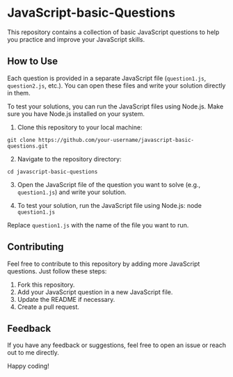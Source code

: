 # JavaScript-basic-Questions

This repository contains a collection of basic JavaScript questions to help you practice and improve your JavaScript skills.

## How to Use

Each question is provided in a separate JavaScript file (`question1.js`, `question2.js`, etc.). You can open these files and write your solution directly in them.

To test your solutions, you can run the JavaScript files using Node.js. Make sure you have Node.js installed on your system.

1. Clone this repository to your local machine:
```
git clone https://github.com/your-username/javascript-basic-questions.git
```

2. Navigate to the repository directory:
```
cd javascript-basic-questions
```

3. Open the JavaScript file of the question you want to solve (e.g., `question1.js`) and write your solution.

4. To test your solution, run the JavaScript file using Node.js:
node `question1.js`

Replace `question1.js` with the name of the file you want to run.

## Contributing

Feel free to contribute to this repository by adding more JavaScript questions. Just follow these steps:

1. Fork this repository.
2. Add your JavaScript question in a new JavaScript file.
3. Update the README if necessary.
4. Create a pull request.

## Feedback

If you have any feedback or suggestions, feel free to open an issue or reach out to me directly.

Happy coding!
